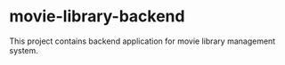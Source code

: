 # movie-library-backend
This project contains backend application for movie library management system. 
